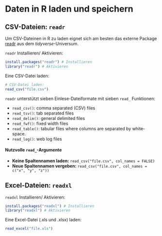 # Daten in R laden und speichern

## CSV-Dateien: `readr`

Um CSV-Dateinen in R zu laden eignet sich am besten das externe Package [readr](https://readr.tidyverse.org/) aus dem *tidyverse*-Universum. 

`readr` Installieren/ Aktivieren:

```r
install.packages("readr") # Installieren
library("readr") # Aktivieren
```
Eine CSV-Datei laden: 

```r
# CSV-Datei laden: 
read_csv("file.csv")
```

`readr` unterstützt sieben Einlese-Dateiformate mit sieben `read_` Funktionen:

* `read_csv()`: comma separated (CSV) files
* `read_tsv()`: tab separated files
* `read_delim()`: general delimited files
* `read_fwf()`: fixed width files
* `read_table()`: tabular files where columns are separated by white-space.
* `read_log()`: web log files

#### Nutzvolle `read_`-Argumente

* **Keine Spaltennamen laden:** `read_csv("file.csv", col_names = FALSE)`
* **Neue Spaltennamen vergeben:** `read_csv("file.csv", col_names = c("x", "y", "z"))`


## Excel-Dateien: `readxl` 

`readxl` Installieren/ Aktivieren:

```r
install.packages("readxl") # Installieren
library("readxl") # Aktivieren
```

Eine Excel-Datei (.xls und .xlsx) laden: 

```r
read_excel("file.xls")
```

